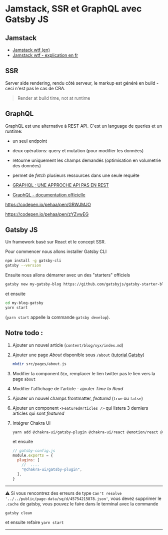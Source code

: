 # Jamstack, SSR et GraphQL avec Gatsby JS

## Jamstack

- [Jamstack wtf (en)](https://jamstack.wtf/)
- [Jamstack wtf - explication en fr](https://jamstatic.fr/2019/02/07/c-est-quoi-la-jamstack/)

## SSR

Server side rendering, rendu côté serveur, le markup est généré en build - ceci n'est pas le cas de CRA.

> Render at build time, not at runtime

## GraphQL

GraphQL est une alternative à REST API. C'est un language de queries et un runtime:

- un seul endpoint
- deux opérations: query et mutation (pour modifier les données)
- retourne uniquement les champs demandés (optimisation en volumetrie des données)
- permet de _fetch_ plusieurs ressources dans une seule requête

- [GRAPHQL : UNE APPROCHE API PAS EN REST](https://www.technologies-ebusiness.com/enjeux-et-tendances/graphql-approche-api-rest)
- [GraphQL - documentation officielle](https://graphql.org/learn/)

https://codepen.io/pehaa/pen/GRWJMJO

https://codepen.io/pehaa/pen/zYZvwEG

## Gatsby JS

Un framework basé sur React et le concept SSR.

Pour commencer nous allons installer Gatsby CLI

```bash
npm install -g gatsby-cli
gatsby --version
```

Ensuite nous allons démarrer avec un des "starters" officiels

```bash
gatsby new my-gatsby-blog https://github.com/gatsbyjs/gatsby-starter-blog.git
```

et ensuite

```bash
cd my-blog-gatsby
yarn start
```

(`yarn start` appelle la commande `gatsby develop`).

## Notre todo :

1. Ajouter un nouvel article (`content/blog/xyx/index.md`)
2. Ajouter une page _About_ disponible sous `/about` ([tutorial Gatsby](https://www.gatsbyjs.com/docs/tutorial/part-2/))
   ```bash
   mkdir src/pages/about.js
   ```
3. Modifier la component `Bio`, remplacer le lien twitter pas le lien vers la page `about`
4. Modifier l'affichage de l'article - ajouter _Time to Read_
5. Ajouter un nouvel champs frontmatter, _featured_ (`true` ou `false`)
6. Ajouter un component `<FeaturedArticles />` qui listera 3 derniers articles qui sont _featured_
7. Intégrer Chakra UI

   ```bash
   yarn add @chakra-ui/gatsby-plugin @chakra-ui/react @emotion/react @emotion/styled framer-motion
   ```

   et ensuite

   ```js
   // gatsby-config.js
   module.exports = {
     plugins: [
       //  ....
       "@chakra-ui/gatsby-plugin",
     ],
   }
   ```

---

⚠️ Si vous rencontrez des erreurs de type `Can't resolve '../../public/page-data/sq/d/45754215878.json'`, vous devez supprimer le `.cache` de gatsby, vous pouvez le faire dans le terminal avec la commande

```bash
gatsby clean
```

et ensuite refaire `yarn start`

---
